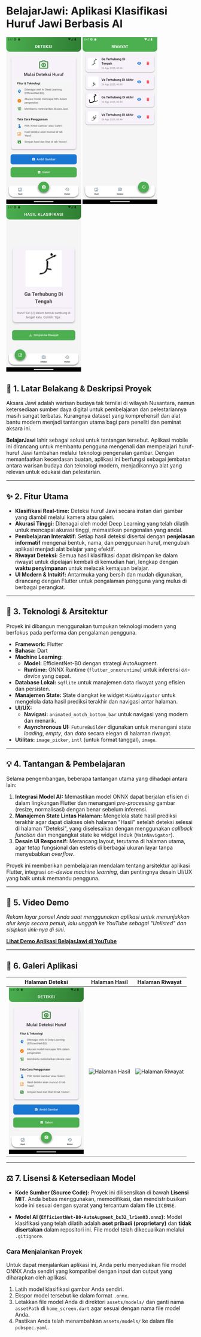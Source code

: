 # BelajarJawi: Aplikasi Klasifikasi Huruf Jawi Berbasis AI

  <img src="demo and screenshot/main_page.png" width="200">  <img src="demo and screenshot/history_page.png" width="200">  <img src="demo and screenshot/result_page.png" width="200">

## 📖 1. Latar Belakang & Deskripsi Proyek

Aksara Jawi adalah warisan budaya tak ternilai di wilayah Nusantara, namun ketersediaan sumber daya digital untuk pembelajaran dan pelestariannya masih sangat terbatas. Kurangnya dataset yang komprehensif dan alat bantu modern menjadi tantangan utama bagi para peneliti dan peminat aksara ini.

**BelajarJawi** lahir sebagai solusi untuk tantangan tersebut. Aplikasi mobile ini dirancang untuk membantu pengguna mengenali dan mempelajari huruf-huruf Jawi tambahan melalui teknologi pengenalan gambar. Dengan memanfaatkan kecerdasan buatan, aplikasi ini berfungsi sebagai jembatan antara warisan budaya dan teknologi modern, menjadikannya alat yang relevan untuk edukasi dan pelestarian.

---

## ✨ 2. Fitur Utama

-   **Klasifikasi Real-time:** Deteksi huruf Jawi secara instan dari gambar yang diambil melalui kamera atau galeri.
-   **Akurasi Tinggi:** Ditenagai oleh model Deep Learning yang telah dilatih untuk mencapai akurasi tinggi, memastikan pengenalan yang andal.
-   **Pembelajaran Interaktif:** Setiap hasil deteksi disertai dengan **penjelasan informatif** mengenai bentuk, nama, dan penggunaan huruf, mengubah aplikasi menjadi alat belajar yang efektif.
-   **Riwayat Deteksi:** Semua hasil klasifikasi dapat disimpan ke dalam riwayat untuk dipelajari kembali di kemudian hari, lengkap dengan **waktu penyimpanan** untuk melacak kemajuan belajar.
-   **UI Modern & Intuitif:** Antarmuka yang bersih dan mudah digunakan, dirancang dengan Flutter untuk pengalaman pengguna yang mulus di berbagai perangkat.

---

## 🚀 3. Teknologi & Arsitektur

Proyek ini dibangun menggunakan tumpukan teknologi modern yang berfokus pada performa dan pengalaman pengguna.

-   **Framework:** Flutter
-   **Bahasa:** Dart
-   **Machine Learning:**
    -   **Model:** EfficientNet-B0 dengan strategi AutoAugment.
    -   **Runtime:** ONNX Runtime (`flutter_onnxruntime`) untuk inferensi *on-device* yang cepat.
-   **Database Lokal:** `sqflite` untuk manajemen data riwayat yang efisien dan persisten.
-   **Manajemen State:** State diangkat ke widget `MainNavigator` untuk mengelola data hasil prediksi terakhir dan navigasi antar halaman.
-   **UI/UX:**
    -   **Navigasi:** `animated_notch_bottom_bar` untuk navigasi yang modern dan menarik.
    -   **Asynchronous UI:** `FutureBuilder` digunakan untuk menangani state *loading*, *empty*, dan *data* secara elegan di halaman riwayat.
-   **Utilitas:** `image_picker`, `intl` (untuk format tanggal), `image`.

---

## 💡 4. Tantangan & Pembelajaran

Selama pengembangan, beberapa tantangan utama yang dihadapi antara lain:
1.  **Integrasi Model AI:** Memastikan model ONNX dapat berjalan efisien di dalam lingkungan Flutter dan menangani *pre-processing* gambar (resize, normalisasi) dengan benar sebelum inferensi.
2.  **Manajemen State Lintas Halaman:** Mengelola state hasil prediksi terakhir agar dapat diakses oleh halaman "Hasil" setelah deteksi selesai di halaman "Deteksi", yang diselesaikan dengan menggunakan *callback function* dan mengangkat state ke widget induk (`MainNavigator`).
3.  **Desain UI Responsif:** Merancang layout, terutama di halaman utama, agar tetap fungsional dan estetis di berbagai ukuran layar tanpa menyebabkan *overflow*.

Proyek ini memberikan pembelajaran mendalam tentang arsitektur aplikasi Flutter, integrasi *on-device machine learning*, dan pentingnya desain UI/UX yang baik untuk memandu pengguna.

---

## 🎥 5. Video Demo

*Rekam layar ponsel Anda saat menggunakan aplikasi untuk menunjukkan alur kerja secara penuh, lalu unggah ke YouTube sebagai "Unlisted" dan sisipkan link-nya di sini.*

**[Lihat Demo Aplikasi BelajarJawi di YouTube](URL_VIDEO_YOUTUBE_ANDA)**

---

## 📸 6. Galeri Aplikasi

| Halaman Deteksi | Halaman Hasil | Halaman Riwayat |
| :---: | :---: | :---: |
| <img src="demo and screenshot/main_page.png" width="200"> | ![Halaman Hasil](URL_SCREENSHOT_HASIL) | ![Halaman Riwayat](URL_SCREENSHOT_RIWAYAT) |

---

## ⚖️ 7. Lisensi & Ketersediaan Model

-   **Kode Sumber (Source Code):** Proyek ini dilisensikan di bawah **Lisensi MIT**. Anda bebas menggunakan, memodifikasi, dan mendistribusikan kode ini sesuai dengan syarat yang tercantum dalam file `LICENSE`.

-   **Model AI (`EfficientNet-B0-AutoAugment_bs32_lr1em03.onnx`):** Model klasifikasi yang telah dilatih adalah **aset pribadi (proprietary)** dan **tidak disertakan** dalam repositori ini. File model telah dikecualikan melalui `.gitignore`.

### Cara Menjalankan Proyek
Untuk dapat menjalankan aplikasi ini, Anda perlu menyediakan file model ONNX Anda sendiri yang kompatibel dengan input dan output yang diharapkan oleh aplikasi.

1.  Latih model klasifikasi gambar Anda sendiri.
2.  Ekspor model tersebut ke dalam format `.onnx`.
3.  Letakkan file model Anda di direktori `assets/models/` dan ganti nama `assetPath` di `home_screen.dart` agar sesuai dengan nama file model Anda.
4.  Pastikan Anda telah menambahkan `assets/models/` ke dalam file `pubspec.yaml`.
